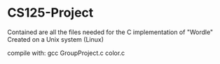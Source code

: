 # CS125-Project

Contained are all the files needed for the C implementation of "Wordle"
Created on a Unix system (Linux)

compile with: 
gcc GroupProject.c color.c
